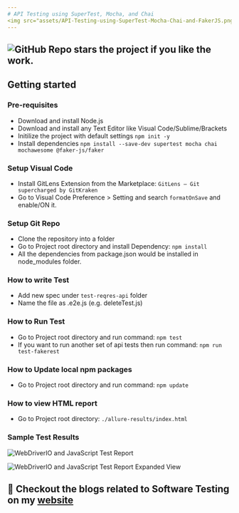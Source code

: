 ```yaml
---
# API Testing using SuperTest, Mocha, and Chai
<img src="assets/API-Testing-using-SuperTest-Mocha-Chai-and-FakerJS.png"/>
---
```


## ![GitHub Repo stars](https://img.shields.io/github/stars/codewithmmak/supertest-mocha-chai-javascript?style=social) the project if you like the work.

## Getting started

### Pre-requisites
* Download and install Node.js
* Download and install any Text Editor like Visual Code/Sublime/Brackets
* Initilize the project with default settings `npm init -y`
* Install dependencies `npm install --save-dev supertest mocha chai mochawesome @faker-js/faker`

### Setup Visual Code
* Install GitLens Extension from the Marketplace: `GitLens — Git supercharged by GitKraken`
* Go to Visual Code Preference > Setting and search `formatOnSave` and enable/ON it.

### Setup Git Repo 
* Clone the repository into a folder
* Go to Project root directory and install Dependency: `npm install`
* All the dependencies from package.json would be installed in node_modules folder.

### How to write Test
* Add new spec under `test-reqres-api` folder
* Name the file as <testname>.e2e.js (e.g. deleteTest.js)

### How to Run Test
* Go to Project root directory and run command: `npm test`
* If you want to run another set of api tests then run command: `npm run test-fakerest`

### How to Update local npm packages
* Go to Project root directory and run command: `npm update`

### How to view HTML report
* Go to Project root directory: `./allure-results/index.html`

### Sample Test Results
![WebDriverIO and JavaScript Test Report](./assets/Allure-Report.png?raw=true "WebDriverIO and JavaScript Test Report")

![WebDriverIO and JavaScript Test Report Expanded View](./assets/Allure-Report-Detailed-View.png?raw=true "WebDriverIO and JavaScript Test Report Expanded View")

## :thought_balloon: Checkout the blogs related to Software Testing on my [website]
[website]: https://www.codewithmmak.com/

